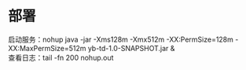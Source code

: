 # 部署
启动服务：nohup java -jar -Xms128m  -Xmx512m -XX:PermSize=128m -XX:MaxPermSize=512m yb-td-1.0-SNAPSHOT.jar  &  
查看日志：tail -fn 200 nohup.out
